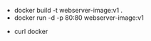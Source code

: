 <!-- -t lets u specify name and tag (version v1) -->
- docker build -t webserver-image:v1 .
- docker run -d -p 80:80 webserver-image:v1
<!-- curl docker will make http request for localhost:80 -->
- curl docker